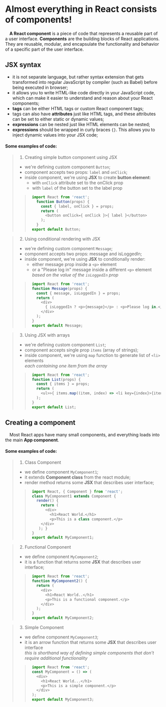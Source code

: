 # Almost everything in React consists of components!

&emsp;**A React component** is a piece of code that represents a reusable part of a user interface. **Components** are the building blocks of React applications. 
They are reusable, modular, and encapsulate the functionality and behavior of a specific part of the user interface.

## JSX syntax

+ it is not separate language, but rather syntax extension that gets transformed into regular JavaScript by compiler (such as Babel) before being executed in browser;
+ it allows you to write HTML-like code directly in your JavaScript code, which can make it easier to understand and reason about your React components;
+ **tags** can be either HTML tags or custom React component tags;
+ tags can also have **attributes** just like HTML tags, and these attributes can be set to either static or dynamic values;
+ **expressions** can be nested just like HTML elements can be nested;
+ **expressions** should be wrapped in curly braces `{}`. This allows you to inject dynamic values into your JSX code;

#### Some examples of code:

> 1. Creating simple button component using JSX
> + we're defining custom component `Button`;
> + component accepts two props: `label` and `onClick`; 
> + inside component, we're using **JSX** to create **button element**:
>    - with `onClick` attribute set to the onClick prop
>    - with `label` of the button set to the label prop
> > ```javascript
> >  import React from 'react';
> >    function Button(props) {
> >      const { label, onClick } = props;
> >      return (
> >        <button onClick={ onClick }>{ label }</button>
> >      );
> >    }
> >  export default Button;
> > ```

> 2. Using conditional rendering with JSX
> + we're defining custom component `Message`;
> + component accepts two props: message and isLoggedIn;
> + inside component, we're using **JSX** to conditionally render:
>    - either message prop inside a `<p>` element 
>    - or a "Please log in" message inside a different `<p>` element\
> _based on the value of the `isLoggedIn` prop_
> > ```javascript
> >  import React from 'react';
> >  function Message(props) {
> >    const { message, isLoggedIn } = props;
> >    return (
> >      <div>
> >        { isLoggedIn ? <p>{message}</p> : <p>Please log in.</p> }
> >      </div>
> >    );
> >  }
> >  export default Message;
> > ```

> 3. Using JSX with arrays
> + we're defining custom component `List`;
> + component accepts single prop `items` (array of strings);
> + inside component, we're using `map` function to generate list of `<li>` elements\
> _each containing one item from the array_
> > ```javascript
> >  import React from 'react';
> >  function List(props) {
> >    const { items } = props;
> >    return (
> >      <ul>>{ items.map((item, index) => <li key={index}>{item}</li>) }</ul>
> >    );
> >  }
> >  export default List;
> > ```

## Creating a component
&emsp;Most React apps have many small components, and everything loads into the main **App component**.

#### Some examples of code:
> 1. Class Component
> + we define component `MyComponent1`;
> + it extends **Component class** from the react module;
> + render method returns some **JSX** that describes user interface;
> > ```javascript
> >  import React, { Component } from 'react';
> >  class MyComponent1 extends Component {
> >    render() {
> >      return (
> >        <div>
> >          <h1>React World.</h1>
> >          <p>This is a class component.</p>
> >      </div>
> >     ); }
> >  }
> >  export default MyComponent1;
> > ```

> 2. Functional Component
> + we define component `MyComponent2`;
> + it is a function that returns some **JSX** that describes user interface;
> > ```javascript
> >  import React from 'react';
> >  function MyComponent2() {
> >    return (
> >      <div>
> >        <h1>React World..</h1>
> >        <p>This is a functional component.</p>
> >      </div>
> >    );
> >  }
> >  export default MyComponent2;
> > ```

> 3. Simple Component
> + we define component `MyComponent3`;
> + it is an arrow function that returns some **JSX** that describes user interface\
> _this is shorthand way of defining simple components that don't require additional functionality_
> > ```javascript
> >  import React from 'react';
> >  const MyComponent = () => (
> >    <div>
> >      <h1>React World...</h1>
> >      <p>This is a simple component.</p>
> >    </div>
> >  );
> >  export default MyComponent3;
> > ```



